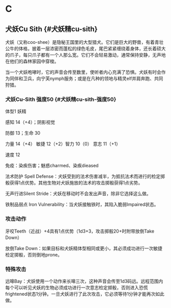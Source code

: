 # C

## 犬妖Cu Sith {#犬妖精cu-sith}

犬妖（又称coo-shee）是隐秘王国里的大型猎犬。它们是巨大的野兽，有着青壮公牛的体格，披着一层浓密而蓬松的绿色毛皮，尾巴紧紧缠绕着身体，还长着硕大的爪子，每只爪子都有一个人那么宽。它们不会轻易激动，通常保持安静，无声地在他们的森林家园中穿梭。

当一个犬妖咆哮时，它的声音会传至数里，使听者内心充满了恐惧。犬妖有时会作为同伴和卫兵，向宁芙nymph服务；或是在凡种的领地与精灵elf并肩奔跑、共同狩猎。

### 犬妖Cu-Sith 强度50 {#犬妖精cu-sith-强度50}

体型1 妖精

感知 14（+4）；阴影视觉

防御 13；生命 30

力量 14（+4） 敏捷 12（+2）智力 10（0） 意志 11（+1）

速度 12

免疫：染疾伤害；魅惑charmed、染疾dieased

法术防护 Spell
Defense：犬妖受到的法术伤害减半，为抵抗法术而进行的检定掷骰获得1点优势。其他生物对犬妖施放的法术的攻击掷骰获得1点劣势。

无声行进Silent Stride：犬妖在移动时不会发出声音，除非它选择这么做。

铁制品弱点 Iron Vulnerability：当犬妖接触铁时，其陷入脆弱Impaired状态。

### 攻击动作

牙咬Teeth（近战）+4具有1点优势（1d3+3，攻击掷骰20+时附带放倒Take Down）

放倒Take
Down：如果目标和犬妖精体型相同或更小，其必须成功进行一次敏捷检定掷骰，否则倒地prone。

### 特殊攻击

远嗥Bay：犬妖使用一个动作来长嗥三次，这种声音会传至1d3码远。远程范围内每个可以听见犬妖的生物必须成功进行一次意志检定掷骰，否则进入恐慌frightened状态1分钟。一旦犬妖进行了此次攻击，它必须等待1分钟才能再次如此做。
